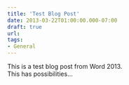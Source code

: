 ```yaml
---
title: 'Test Blog Post'
date: 2013-03-22T01:00:00.000-07:00
draft: true
url: 
tags: 
- General
---
```


This is a test blog post from Word 2013.  
This has possibilities…